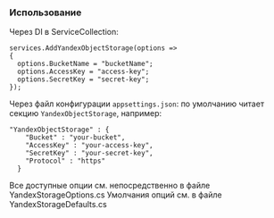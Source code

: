 ### Использование

Через DI в ServiceCollection:

```
services.AddYandexObjectStorage(options =>
{
  options.BucketName = "bucketName";
  options.AccessKey = "access-key";
  options.SecretKey = "secret-key";
});
```

Через файл конфигурации `appsettings.json`:
по умолчанию читает секцию `YandexObjectStorage`, например:


```
"YandexObjectStorage" : {
    "Bucket" : "your-bucket",
    "AccessKey" : "your-access-key",
    "SecretKey" : "your-secret-key",
    "Protocol" : "https"
  }
```

Все доступные опции см. непосредственно в файле YandexStorageOptions.cs
Умолчания опций см. в файле YandexStorageDefaults.cs
